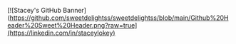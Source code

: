 [![Stacey's GitHub Banner](https://github.com/sweetdelightss/sweetdelightss/blob/main/Github%20Header%20Sweet%20Header.png?raw=true](https://linkedin.com/in/staceylokey)
